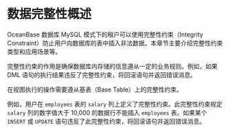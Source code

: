 数据完整性概述 
============================

OceanBase 数据库 MySQL 模式下的租户可以使用完整性约束（Integrity Constraint）防止用户向数据库的表中插入非法数据。本章节主要介绍完整性约束类型和应用场景等。

完整性约束的作用是确保数据库内存储的信息遵从一定的业务规则。例如，如果 DML 语句的执行结果违反了完整性约束，将回滚语句并返回错误消息。

​在视图执行的操作需要遵从基表（Base Table）上的完整性约束。

​例如，用户在 `employees` 表的 `salary` 列上定义了完整性约束。此完整性约束规定 `salary` 列的数字值大于 10,000 的数据行不能插入 `employees` 表。如果某个 `INSERT` 或 `UPDATE` 语句违反了此完整性约束，将回滚语句并返回错误消息。
